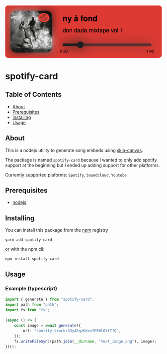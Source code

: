 ![Preview](preview.png)

# spotify-card

## Table of Contents

- [About](#about)
- [Prerequisites](#prerequisites)
- [Installing](#installing)
- [Usage](#usage)

## About <a name = "about"></a>

This is a nodejs utility to generate song embeds using [skia-canvas](https://github.com/samizdatco/skia-canvas).

The package is named `spotify-card` because I wanted to only add spotify support at the beginning but I ended up adding support for other platforms. 

Currently supported plaforms: `Spotify`, `Soundcloud`, `Youtube`

## Prerequisites <a name = "prerequisites"></a>

- [nodejs](https://nodejs.org)

## Installing <a name = "installing"></a>

You can install this package from the [npm](https://npmjs.com) registry


```
yarn add spotify-card
```

or with the npm cli:

```
npm install spotify-card
```


## Usage <a name = "usage"></a>

### Example (typescript)

```ts
import { generate } from "spotify-card";
import path from "path";
import fs from "fs";

(async () => {
    const image = await generate({
        url: "spotify:track:33yAEqzKXexYM3WlOYtTfQ",
    });
    fs.writeFileSync(path.join(__dirname, "test_image.png"), image);
})();

```
